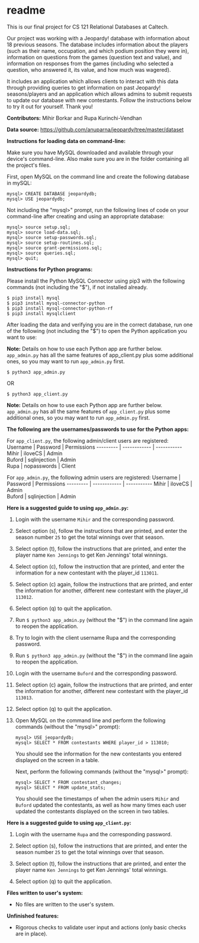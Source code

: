 # readme
This is our final project for CS 121 Relational Databases at Caltech.

Our project was working with a Jeopardy! database with information about 18 previous seasons.
The database includes information about the players (such as their name, occupation, and which
podium position they were in), information on questions from the games (question text and value),
and information on responses from the games (including who selected a question, who answered it,
its value, and how much was wagered). 

It includes an application which allows clients to
interact with this data through providing queries to get information on past Jeopardy!
seasons/players and an application which allows admins to submit requests to update our database with new contestants. 
Follow the instructions below to try it out for yourself. Thank you!



**Contributors:** Mihir Borkar and Rupa Kurinchi-Vendhan



**Data source:** 
https://github.com/anuparna/jeopardy/tree/master/dataset



**Instructions for loading data on command-line:**

Make sure you have MySQL downloaded and available through your
device's command-line. Also make sure you are in the folder containing all the project's
files.

First, open MySQL on the command line and create the following database in mySQL:
```
mysql> CREATE DATABASE jeopardydb;
mysql> USE jeopardydb;
```

Not including the "mysql>" prompt, run the following lines of code on your command-line
after creating and using an appropriate database:
```
mysql> source setup.sql;
mysql> source load-data.sql;
mysql> source setup-passwords.sql;
mysql> source setup-routines.sql;
mysql> source grant-permissions.sql;
mysql> source queries.sql;
mysql> quit;
```

**Instructions for Python programs:**

Please install the Python MySQL Connector using pip3 with the following commands (not including the "$"), if not installed already.
```
$ pip3 install mysql
$ pip3 install mysql-connector-python
$ pip3 install mysql-connector-python-rf
$ pip3 install mysqlclient
```

After loading the data and verifying you are in the correct database, 
run one of the following (not including the "$") to open the Python application you want to use:

**Note:** Details on how to use each Python app are further below. ```app_admin.py``` has all the same features of app_client.py plus some additional ones, so
you may want to run ```app_admin.py``` first.
```
$ python3 app_admin.py
```
OR
```
$ python3 app_client.py
```

**Note:** Details on how to use each Python app are further below. ```app_admin.py``` has all the same features of ```app_client.py``` plus some additional ones, so
you may want to run ```app_admin.py``` first.

**The following are the usernames/passwords to use for the Python apps:**

For ```app_client.py```, the following admin/client users are registered:
Username  | Password     | Permissions
--------- | ------------ | -----------
Mihir     | iloveCS      | Admin       
Buford    | sqlinjection | Admin       
Rupa      | nopasswords  | Client      

For ```app_admin.py```, the following admin users are registered:
Username  | Password     | Permissions 
--------- | ------------ | -----------
Mihir     | iloveCS      | Admin       
Buford    | sqlinjection | Admin   



**Here is a suggested guide to using ```app_admin.py```:**
    
1. Login with the username ```Mihir``` and the corresponding password.
    
2. Select option (s), follow the instructions that are printed, and enter the season number ```25``` to get the total winnings over that season.
    
3. Select option (t), follow the instructions that are printed, and enter the player name ```Ken Jennings``` to get Ken Jennings' total winnings.
    
4. Select option (c), follow the instruction that are printed, and enter the information for a new contestant with the player_id ```113011```.
    
5. Select option (c) again, follow the instructions that are printed, and enter the information for another, different new contestant with the player_id ```113012```.
    
6. Select option (q) to quit the application.
    
7. Run ```$ python3 app_admin.py``` (without the "$") in the command line again to reopen the application.
    
8. Try to login with the client username Rupa and the corresponding password.
    
9. Run ```$ python3 app_admin.py``` (without the "$") in the command line again to reopen the application.
    
10. Login with the username ```Buford``` and the corresponding password.
    
11. Select option (c) again, follow the instructions that are printed, and enter the information for another, different new contestant with the player_id ```113013```.
    
12.  Select option (q) to quit the application.
    
13. Open MySQL on the command line and perform the following commands (without the "mysql>" prompt):
    ```
    mysql> USE jeopardydb;
    mysql> SELECT * FROM contestants WHERE player_id > 113010;
    ```
    You should see the information for the new contestants you entered displayed on the screen in a table.
        
    Next, perform the following commands (without the "mysql>" prompt): 
    ```
    mysql> SELECT * FROM contestant_changes;
    mysql> SELECT * FROM update_stats;
    ```
    You should see the timestamps of when the admin users ```Mihir``` and ```Buford``` updated the contestants,
    as well as how many times each user updated the contestants displayed on the screen in two tables.
    
        
**Here is a suggested guide to using ```app_client.py```:**
1. Login with the username ```Rupa``` and the corresponding password.
    
2. Select option (s), follow the instructions that are printed, and enter the season number ```25``` to get the total winnings over that season.
    
3. Select option (t), follow the instructions that are printed, and enter the player name ```Ken Jennings``` to get Ken Jennings' total winnings.
    
4. Select option (q) to quit the application.


**Files written to user's system:**
- No files are written to the user's system.


**Unfinished features:**
- Rigorous checks to validate user input and actions (only basic checks are in place).
